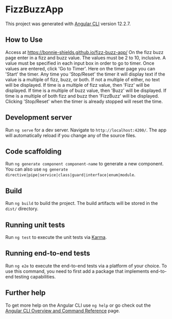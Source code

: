 # FizzBuzzApp

This project was generated with [Angular CLI](https://github.com/angular/angular-cli) version 12.2.7.

## How to Use

Access at https://bonnie-shields.github.io/fizz-buzz-app/
On the fizz buzz page enter in a fizz and buzz value. The values must be 2 to 10, inclusive. A value must be specified in each input box in order to go to timer. Once values are entered, click 'Go to Timer'. Here on the timer page you can 'Start' the timer. Any time you 'Stop/Reset' the timer it will display text if the value is a multiple of fizz, buzz, or both. If not a multiple of either, no text will be displayed. If time is a multiple of fizz value, then 'Fizz' will be displayed. If time is a multiple of buzz value, then 'Buzz' will be displayed. If time is a multiple of both fizz and buzz then 'FizzBuzz' will be displayed. Clicking 'Stop/Reset' when the timer is already stopped will reset the time. 

## Development server

Run `ng serve` for a dev server. Navigate to `http://localhost:4200/`. The app will automatically reload if you change any of the source files.

## Code scaffolding

Run `ng generate component component-name` to generate a new component. You can also use `ng generate directive|pipe|service|class|guard|interface|enum|module`.

## Build

Run `ng build` to build the project. The build artifacts will be stored in the `dist/` directory.

## Running unit tests

Run `ng test` to execute the unit tests via [Karma](https://karma-runner.github.io).

## Running end-to-end tests

Run `ng e2e` to execute the end-to-end tests via a platform of your choice. To use this command, you need to first add a package that implements end-to-end testing capabilities.

## Further help

To get more help on the Angular CLI use `ng help` or go check out the [Angular CLI Overview and Command Reference](https://angular.io/cli) page.
